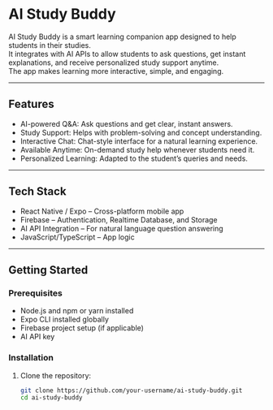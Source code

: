 # AI Study Buddy

AI Study Buddy is a smart learning companion app designed to help students in their studies.  
It integrates with AI APIs to allow students to ask questions, get instant explanations, and receive personalized study support anytime.  
The app makes learning more interactive, simple, and engaging.  

---

## Features
- AI-powered Q&A: Ask questions and get clear, instant answers.
- Study Support: Helps with problem-solving and concept understanding.
- Interactive Chat: Chat-style interface for a natural learning experience.
- Available Anytime: On-demand study help whenever students need it.
- Personalized Learning: Adapted to the student’s queries and needs.

---

## Tech Stack
- React Native / Expo – Cross-platform mobile app
- Firebase – Authentication, Realtime Database, and Storage
- AI API Integration – For natural language question answering
- JavaScript/TypeScript – App logic

---

## Getting Started

### Prerequisites
- Node.js and npm or yarn installed
- Expo CLI installed globally
- Firebase project setup (if applicable)
- AI API key

### Installation
1. Clone the repository:
   ```bash
   git clone https://github.com/your-username/ai-study-buddy.git
   cd ai-study-buddy

